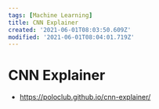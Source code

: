 ```yaml
---
tags: [Machine Learning]
title: CNN Explainer
created: '2021-06-01T08:03:50.609Z'
modified: '2021-06-01T08:04:01.719Z'
---
```


# CNN Explainer

* https://poloclub.github.io/cnn-explainer/

